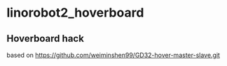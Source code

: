 # linorobot2_hoverboard

## Hoverboard hack

based on https://github.com/weiminshen99/GD32-hover-master-slave.git

